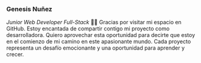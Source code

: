 ### Genesis Nuñez
*Junior Web Developer Full-Stack*
👋😄
Gracias por visitar mi espacio en GitHub. Estoy encantada de compartir contigo mi proyecto como desarrolladora. Quiero aprovechar esta oportunidad para decirte que estoy en el comienzo de mi camino en este apasionante mundo. Cada proyecto representa un desafío emocionante y una oportunidad para aprender y crecer.

<!--
**genesis-nf/genesis-nf** is a ✨ _special_ ✨ repository because its `README.md` (this file) appears on your GitHub profile.

Here are some ideas to get you started:

- 🔭 I’m currently working on ...
- 🌱 I’m currently learning ...
- 👯 I’m looking to collaborate on ...
- 🤔 I’m looking for help with ...
- 💬 Ask me about ...
- 📫 How to reach me: ...
-  Pronouns: ...
-  Fun fact: ...
-->
